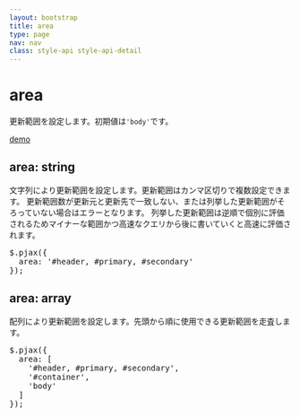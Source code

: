 ```yaml
---
layout: bootstrap
title: area
type: page
nav: nav
class: style-api style-api-detail
---
```


# area
更新範囲を設定します。初期値は`'body'`です。

<a href="{{ site.basepath }}demo/area/" target="_blank" class="btn btn-primary" role="button">demo</a>

## area: string
文字列により更新範囲を設定します。更新範囲はカンマ区切りで複数設定できます。
更新範囲数が更新元と更新先で一致しない、または列挙した更新範囲がそろっていない場合はエラーとなります。
列挙した更新範囲は逆順で個別に評価されるためマイナーな範囲かつ高速なクエリから後に書いていくと高速に評価されます。

<pre class="sh brush: js;">
$.pjax({
  area: '#header, #primary, #secondary'
});
</pre>

## area: array
配列により更新範囲を設定します。先頭から順に使用できる更新範囲を走査します。

<pre class="sh brush: js;">
$.pjax({
  area: [
    '#header, #primary, #secondary',
    '#container',
    'body'
  ]
});
</pre>
